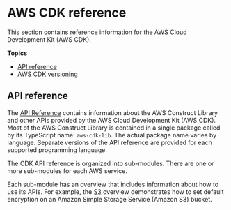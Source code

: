 # AWS CDK reference<a name="reference"></a>

This section contains reference information for the AWS Cloud Development Kit \(AWS CDK\)\.

**Topics**
+ [API reference](#reference-api)
+ [AWS CDK versioning](versioning.md)

## API reference<a name="reference-api"></a>

The [API Reference](https://docs.aws.amazon.com/cdk/api/v2) contains information about the AWS Construct Library and other APIs provided by the AWS Cloud Development Kit \(AWS CDK\)\. Most of the AWS Construct Library is contained in a single package called by its TypeScript name: `aws-cdk-lib`\. The actual package name varies by language\. Separate versions of the API reference are provided for each supported programming language\.

The CDK API reference is organized into sub\-modules\. There are one or more sub\-modules for each AWS service\.

Each sub\-module has an overview that includes information about how to use its APIs\. For example, the [S3](https://docs.aws.amazon.com/cdk/api/v2/docs/aws-cdk-lib.aws_s3-readme.html) overview demonstrates how to set default encryption on an Amazon Simple Storage Service \(Amazon S3\) bucket\.